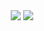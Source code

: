 <div align="center">
<img src="https://readme-typing-svg.herokuapp.com?font=Ubuntu+color=CD5C5C&center=true&vCenter=true&width=600&lines=Hey+!+I'm+Achille;Welcome+to+my+profile+!" />
<img src="https://github-widgetbox.vercel.app/api/profile?username=SharkBoy69-CS&data=followers,repositories,commits&theme=darkmode" />
</div>
